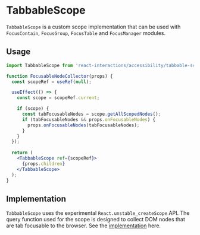 # TabbableScope

`TabbableScope` is a custom scope implementation that can be used with
`FocusContain`, `FocusGroup`, `FocusTable` and `FocusManager` modules.

## Usage

```jsx
import TabbableScope from 'react-interactions/accessibility/tabbable-scope';

function FocusableNodeCollector(props) {
  const scopeRef = useRef(null);

  useEffect(() => {
    const scope = scopeRef.current;

    if (scope) {
      const tabFocusableNodes = scope.getAllScopedNodes();
      if (tabFocusableNodes && props.onFocusableNodes) {
        props.onFocusableNodes(tabFocusableNodes);
      }
    }
  });
  
  return (
    <TabbableScope ref={scopeRef}>
      {props.children}
    </TabbableScope>
  );
}
```

## Implementation

`TabbableScope` uses the experimental `React.unstable_createScope` API. The query
function used for the scope is designed to collect DOM nodes that are tab focusable
to the browser. See the [implementation](../src/TabbableScope.js#L12-L33) here.
